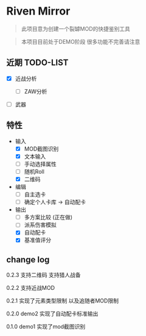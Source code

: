 # Riven Mirror

> 此项目意为创建一个裂罅MOD的快捷鉴别工具

> 本项目目前处于DEMO阶段 很多功能不完善请注意

## 近期 TODO-LIST

- [x] 近战分析
  - [ ] ZAW分析
- [ ] 武器


## 特性
- 输入
  - [x] MOD截图识别
  - [x] 文本输入
  - [ ] 手动选择属性
  - [ ] 随机Roll
  - [x] 二维码
- 编辑
  - [ ] 自主选卡
  - [ ] 确定个人卡库 -> 自动配卡
- 输出
  - [ ] 多方案比较 (正在做)
  - [ ] 派系伤害模拟
  - [x] 自动配卡
  - [x] 基准值评分

## change log

0.2.3 支持二维码 支持猎人战备

0.2.2 支持近战MOD

0.2.1 实现了元素类型限制 以及追随者MOD限制

0.2.0 demo2 实现了自动配卡标准输出

0.1.0 demo1 实现了mod截图识别
